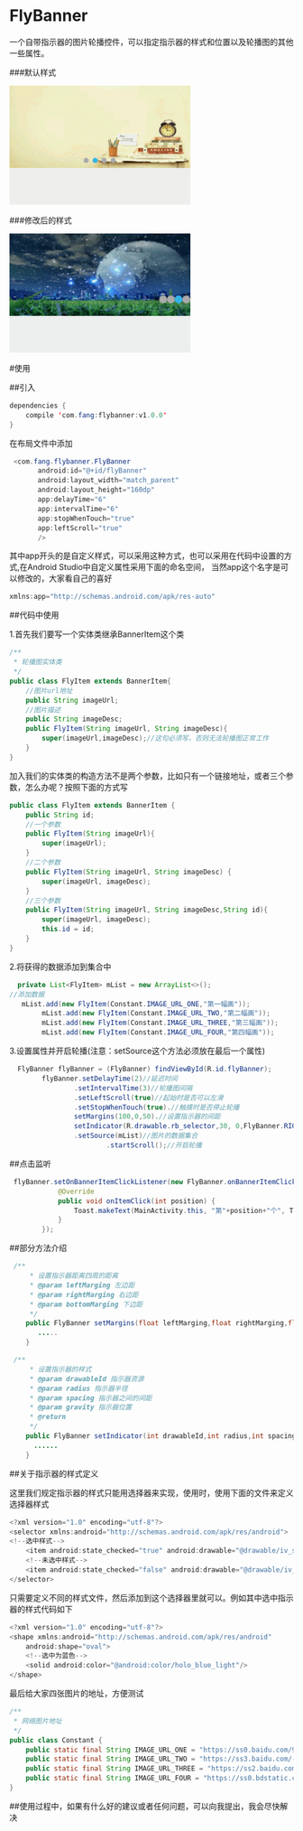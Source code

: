 # FlyBanner

一个自带指示器的图片轮播控件，可以指定指示器的样式和位置以及轮播图的其他一些属性。

###默认样式

![image](https://github.com/SmallLee/FlyBanner/blob/master/default.gif)

###修改后的样式

![image](https://github.com/SmallLee/FlyBanner/blob/master/GIF.gif)


#使用

##引入

```Java
dependencies {
    compile 'com.fang:flybanner:v1.0.0'
}
```



在布局文件中添加
```Java
 <com.fang.flybanner.FlyBanner
       android:id="@+id/flyBanner"
       android:layout_width="match_parent"
       android:layout_height="160dp"
       app:delayTime="6"
       app:intervalTime="6"
       app:stopWhenTouch="true"
       app:leftScroll="true"
       />
```

其中app开头的是自定义样式，可以采用这种方式，也可以采用在代码中设置的方式,在Android Studio中自定义属性采用下面的命名空间，
当然app这个名字是可以修改的，大家看自己的喜好
```Java
xmlns:app="http://schemas.android.com/apk/res-auto"
```



##代码中使用

1.首先我们要写一个实体类继承BannerItem这个类

```Java
/**
 * 轮播图实体类
 */
public class FlyItem extends BannerItem{
    //图片url地址
    public String imageUrl;
    //图片描述
    public String imageDesc;
    public FlyItem(String imageUrl, String imageDesc){
        super(imageUrl,imageDesc);//这句必须写，否则无法轮播图正常工作
    }
}
```

加入我们的实体类的构造方法不是两个参数，比如只有一个链接地址，或者三个参数，怎么办呢？按照下面的方式写

```Java
public class FlyItem extends BannerItem {
    public String id;
    //一个参数
    public FlyItem(String imageUrl){
        super(imageUrl);
    }
    //二个参数
    public FlyItem(String imageUrl, String imageDesc) {
        super(imageUrl, imageDesc);
    }
    //三个参数
    public FlyItem(String imageUrl, String imageDesc,String id){
        super(imageUrl, imageDesc);
        this.id = id;
    }
}
```

2.将获得的数据添加到集合中

```Java
  private List<FlyItem> mList = new ArrayList<>();
//添加数据
   mList.add(new FlyItem(Constant.IMAGE_URL_ONE,"第一幅画"));
        mList.add(new FlyItem(Constant.IMAGE_URL_TWO,"第二幅画"));
        mList.add(new FlyItem(Constant.IMAGE_URL_THREE,"第三幅画"));
        mList.add(new FlyItem(Constant.IMAGE_URL_FOUR,"第四幅画"));
```

3.设置属性并开启轮播(注意：setSource这个方法必须放在最后一个属性)
```Java
  FlyBanner flyBanner = (FlyBanner) findViewById(R.id.flyBanner);
        flyBanner.setDelayTime(2)//延迟时间
                .setIntervalTime(3)//轮播图间隔
                .setLeftScroll(true)//起始时是否可以左滑
                .setStopWhenTouch(true).//触摸时是否停止轮播
                setMargins(100,0,50).//设置指示器的间距
                setIndicator(R.drawable.rb_selector,30, 0,FlyBanner.RIGTH)//设置指示器的样式和位置
                .setSource(mList)//图片的数据集合
                        .startScroll();//开启轮播
```

##点击监听

```Java
 flyBanner.setOnBannerItemClickListener(new FlyBanner.onBannerItemClickListener() {
            @Override
            public void onItemClick(int position) {
                Toast.makeText(MainActivity.this, "第"+position+"个", Toast.LENGTH_SHORT).show();
            }
        });
```


##部分方法介绍
```Java
 /**
     * 设置指示器距离四周的距离
     * @param leftMarging 左边距
     * @param rightMarging 右边距
     * @param bottomMarging 下边距
     */
    public FlyBanner setMargins(float leftMarging,float rightMarging,float bottomMarging){
       .....
    }

```

```Java
 /**
     * 设置指示器的样式
     * @param drawableId 指示器资源
     * @param radius 指示器半径
     * @param spacing 指示器之间的间距
     * @param gravity 指示器位置
     * @return
     */
    public FlyBanner setIndicator(int drawableId,int radius,int spacing,int gravity){
      ......
    }

```
##关于指示器的样式定义

这里我们规定指示器的样式只能用选择器来实现，使用时，使用下面的文件来定义选择器样式

```Java
<?xml version="1.0" encoding="utf-8"?>
<selector xmlns:android="http://schemas.android.com/apk/res/android">
<!--选中样式-->
    <item android:state_checked="true" android:drawable="@drawable/iv_selected"/>
    <!--未选中样式-->
    <item android:state_checked="false" android:drawable="@drawable/iv_unselected"/>
</selector>
```
只需要定义不同的样式文件，然后添加到这个选择器里就可以。例如其中选中指示器的样式代码如下

```Java
<?xml version="1.0" encoding="utf-8"?>
<shape xmlns:android="http://schemas.android.com/apk/res/android"
    android:shape="oval">
    <!--选中为蓝色-->
    <solid android:color="@android:color/holo_blue_light"/>
</shape>
```

最后给大家四张图片的地址，方便测试

```Java
/**
 * 网络图片地址
 */
public class Constant {
    public static final String IMAGE_URL_ONE = "https://ss0.baidu.com/94o3dSag_xI4khGko9WTAnF6hhy/image/h%3D200/sign=bd08307d4b166d222777129476220945/b3b7d0a20cf431ad231cf48f4336acaf2fdd98be.jpg";
    public static final String IMAGE_URL_TWO = "https://ss3.baidu.com/-fo3dSag_xI4khGko9WTAnF6hhy/image/h%3D200/sign=5cce3876b87eca800d053ee7a1229712/8cb1cb1349540923338bfd2b9a58d109b2de4981.jpg";
    public static final String IMAGE_URL_THREE = "https://ss2.baidu.com/-vo3dSag_xI4khGko9WTAnF6hhy/image/h%3D200/sign=e648595ff01986185e47e8847aed2e69/0b46f21fbe096b63a377826e04338744ebf8aca6.jpg";
    public static final String IMAGE_URL_FOUR = "https://ss0.bdstatic.com/70cFuHSh_Q1YnxGkpoWK1HF6hhy/it/u=502130030,3916954728&fm=111&gp=0.jpg";
}
```

##使用过程中，如果有什么好的建议或者任何问题，可以向我提出，我会尽快解决






